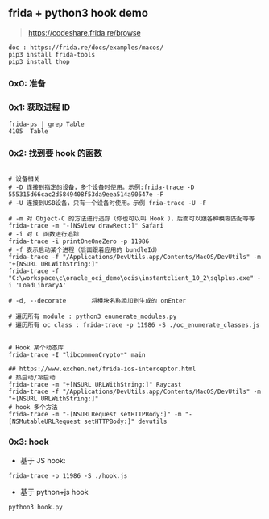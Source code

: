 ## frida + python3 hook demo

> https://codeshare.frida.re/browse

```shell
doc : https://frida.re/docs/examples/macos/
pip3 install frida-tools
pip3 install thop
```

### 0x0: 准备


### 0x1: 获取进程 ID

```shell
frida-ps | grep Table  
4105  Table
```

### 0x2: 找到要 hook 的函数

```shell

# 设备相关
# -D 连接到指定的设备，多个设备时使用。示例:frida-trace -D 555315d66cac2d5849408f53da9eea514a90547e -F
# -U 连接到USB设备，只有一个设备时使用。示例 fria-trace -U -F

# -m 对 Object-C 的方法进行追踪（你也可以叫 Hook ），后面可以跟各种模糊匹配等等
frida-trace -m "-[NSView drawRect:]" Safari
# -i 对 C 函数进行追踪
frida-trace -i printOneOneZero -p 11986
# -f 表示启动某个进程（后面跟着应用的 bundleId）
frida-trace -f "/Applications/DevUtils.app/Contents/MacOS/DevUtils" -m "+[NSURL URLWithString:]"    
frida-trace -f "C:\workspace\c\oracle_oci_demo\ocis\instantclient_10_2\sqlplus.exe" -i 'LoadLibraryA'

# -d, --decorate       将模块名称添加到生成的 onEnter

# 遍历所有 module : python3 enumerate_modules.py 
# 遍历所有 oc class : frida-trace -p 11986 -S ./oc_enumerate_classes.js 


# Hook 某个动态库
frida-trace -I "libcommonCrypto*" main

## https://www.exchen.net/frida-ios-interceptor.html
# 热启动/冷启动
frida-trace -m "+[NSURL URLWithString:]" Raycast   
frida-trace -f "/Applications/DevUtils.app/Contents/MacOS/DevUtils" -m "+[NSURL URLWithString:]"    
# hook 多个方法
frida-trace -m "-[NSURLRequest setHTTPBody:]" -m "-[NSMutableURLRequest setHTTPBody:]" devutils

```

### 0x3: hook

- 基于 JS hook: 
```shell
frida-trace -p 11986 -S ./hook.js
```  
 
- 基于 python+js hook
```shell
python3 hook.py
```



